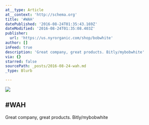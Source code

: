 ```yaml
---
at__type: Article
at__context: 'http://schema.org'
title: '#WAH'
datePublished: '2016-08-24T01:35:43.169Z'
dateModified: '2016-08-24T01:35:08.403Z'
publisher:
  url: 'https://us.nyrorganic.com/shop/bobwhite'
author: []
inFeed: true
description: 'Great company, great products. Bitly/mybobwhite'
via: {}
starred: false
sourcePath: _posts/2016-08-24-wah.md
_type: Blurb

---
```

<article style=""><img src="https://the-grid-user-content.s3-us-west-2.amazonaws.com/7ba68ab8-9aca-42c2-930e-176145045b58.jpg" /><h1>#WAH</h1><p>Great company, great products. Bitly/mybobwhite</p></article>